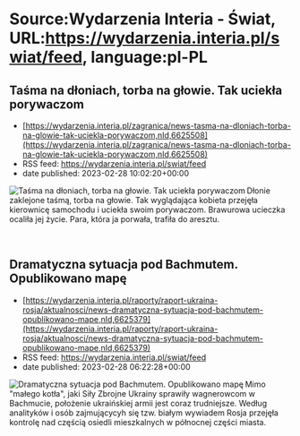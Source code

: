 # Source:Wydarzenia Interia - Świat, URL:https://wydarzenia.interia.pl/swiat/feed, language:pl-PL

## Taśma na dłoniach, torba na głowie. Tak uciekła porywaczom
 - [https://wydarzenia.interia.pl/zagranica/news-tasma-na-dloniach-torba-na-glowie-tak-uciekla-porywaczom,nId,6625508](https://wydarzenia.interia.pl/zagranica/news-tasma-na-dloniach-torba-na-glowie-tak-uciekla-porywaczom,nId,6625508)
 - RSS feed: https://wydarzenia.interia.pl/swiat/feed
 - date published: 2023-02-28 10:02:20+00:00

<p><a href="https://wydarzenia.interia.pl/zagranica/news-tasma-na-dloniach-torba-na-glowie-tak-uciekla-porywaczom,nId,6625508"><img align="left" alt="Taśma na dłoniach, torba na głowie. Tak uciekła porywaczom " src="https://i.iplsc.com/tasma-na-dloniach-torba-na-glowie-tak-uciekla-porywaczom/000GTO2NTHV3QF1S-C321.jpg" /></a>Dłonie zaklejone taśmą, torba na głowie. Tak wyglądająca kobieta przejęła kierownicę samochodu i uciekła swoim porywaczom. Brawurowa ucieczka ocaliła jej życie. Para, która ja porwała, trafiła do aresztu. </p><br clear="all" />

## Dramatyczna sytuacja pod Bachmutem. Opublikowano mapę
 - [https://wydarzenia.interia.pl/raporty/raport-ukraina-rosja/aktualnosci/news-dramatyczna-sytuacja-pod-bachmutem-opublikowano-mape,nId,6625379](https://wydarzenia.interia.pl/raporty/raport-ukraina-rosja/aktualnosci/news-dramatyczna-sytuacja-pod-bachmutem-opublikowano-mape,nId,6625379)
 - RSS feed: https://wydarzenia.interia.pl/swiat/feed
 - date published: 2023-02-28 06:22:28+00:00

<p><a href="https://wydarzenia.interia.pl/raporty/raport-ukraina-rosja/aktualnosci/news-dramatyczna-sytuacja-pod-bachmutem-opublikowano-mape,nId,6625379"><img align="left" alt="Dramatyczna sytuacja pod Bachmutem. Opublikowano mapę" src="https://i.iplsc.com/dramatyczna-sytuacja-pod-bachmutem-opublikowano-mape/000GTMIX9WVMKX2G-C321.jpg" /></a>Mimo &quot;małego kotła&quot;, jaki Siły Zbrojne Ukrainy sprawiły wagnerowcom w Bachmucie, położenie ukraińskiej armii jest coraz trudniejsze. Według analityków i osób zajmującycyh się tzw. białym wywiadem Rosja przejęła kontrolę nad częścią osiedli mieszkalnych w północnej części miasta.</p><br clear="all" />

